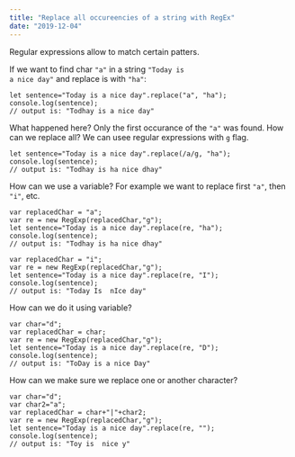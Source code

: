 ```yaml
---
title: "Replace all occureencies of a string with RegEx"
date: "2019-12-04"
---
```


Regular expressions allow to match certain patters.

If we want to find char <code>"a"</code> in a string <code>"Today is a nice day"</code> and replace is with <code>"ha"</code>:

```
let sentence="Today is a nice day".replace("a", "ha");
console.log(sentence);
// output is: "Todhay is a nice day"
```

What happened here? Only the first occurance of the <code>"a"</code> was found. How can we replace all? We can usee regular expressions with <code>g</code> flag.

```
let sentence="Today is a nice day".replace(/a/g, "ha");
console.log(sentence);
// output is: "Todhay is ha nice dhay"
```

How can we use a variable? For example we want to replace first <code>"a"</code>, then <code>"i"</code>, etc.

```
var replacedChar = "a";
var re = new RegExp(replacedChar,"g");
let sentence="Today is a nice day".replace(re, "ha");
console.log(sentence);
// output is: "Todhay is ha nice dhay"

var replacedChar = "i";
var re = new RegExp(replacedChar,"g");
let sentence="Today is a nice day".replace(re, "I");
console.log(sentence);
// output is: "Today Is  nIce day"
```

How can we do it using variable?
```
var char="d";
var replacedChar = char;
var re = new RegExp(replacedChar,"g");
let sentence="Today is a nice day".replace(re, "D");
console.log(sentence);
// output is: "ToDay is a nice Day"
```

How can we make sure we replace one or another character?

```
var char="d";
var char2="a";
var replacedChar = char+"|"+char2;
var re = new RegExp(replacedChar,"g");
let sentence="Today is a nice day".replace(re, "");
console.log(sentence);
// output is: "Toy is  nice y"
```
